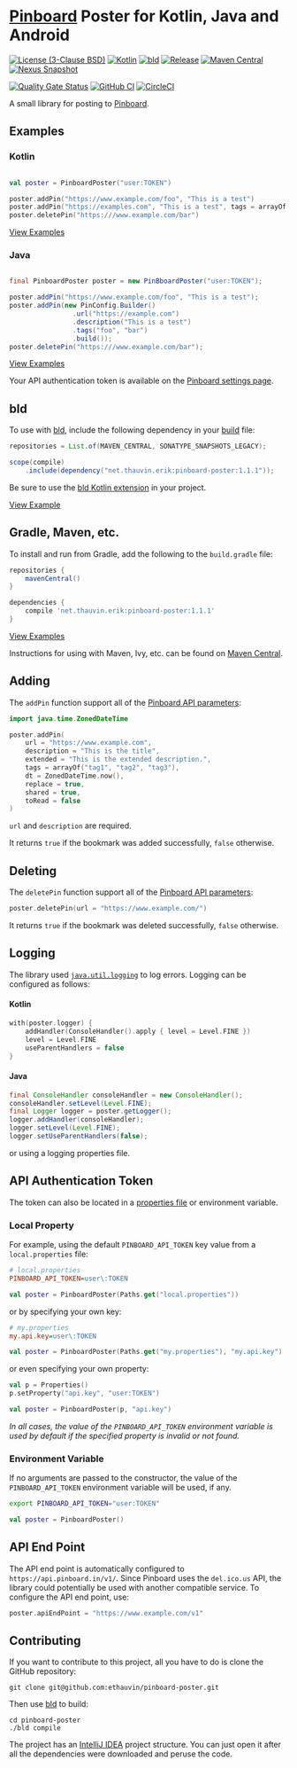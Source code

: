 # [Pinboard](https://pinboard.in) Poster for Kotlin, Java and Android

[![License (3-Clause BSD)](https://img.shields.io/badge/license-BSD%203--Clause-blue.svg?style=flat-square)](https://opensource.org/licenses/BSD-3-Clause)
[![Kotlin](https://img.shields.io/badge/kotlin-2.0.0-7f52ff)](https://kotlinlang.org/)
[![bld](https://img.shields.io/badge/1.9.1-FA9052?label=bld&labelColor=2392FF)](https://rife2.com/bld)
[![Release](https://img.shields.io/github/release/ethauvin/pinboard-poster.svg)](https://github.com/ethauvin/pinboard-poster/releases/latest)
[![Maven Central](https://img.shields.io/maven-central/v/net.thauvin.erik/pinboard-poster.svg?color=blue)](https://central.sonatype.com/artifact/net.thauvin.erik/pinboard-poster)
[![Nexus Snapshot](https://img.shields.io/nexus/s/net.thauvin.erik/pinboard-poster?label=snapshot&server=https%3A%2F%2Foss.sonatype.org%2F)](https://oss.sonatype.org/content/repositories/snapshots/net/thauvin/erik/pinboard-poster/)


[![Quality Gate Status](https://sonarcloud.io/api/project_badges/measure?project=ethauvin_pinboard-poster&metric=alert_status)](https://sonarcloud.io/dashboard?id=ethauvin_pinboard-poster)
[![GitHub CI](https://github.com/ethauvin/pinboard-poster/actions/workflows/bld.yml/badge.svg)](https://github.com/ethauvin/pinboard-poster/actions/workflows/bld.yml)
[![CircleCI](https://circleci.com/gh/ethauvin/pinboard-poster/tree/master.svg?style=shield)](https://circleci.com/gh/ethauvin/pinboard-poster/tree/master)

A small library for posting to [Pinboard](https://pinboard.in).

## Examples

### Kotlin

```kotlin

val poster = PinboardPoster("user:TOKEN")

poster.addPin("https://www.example.com/foo", "This is a test")
poster.addPin("https://examples.com", "This is a test", tags = arrayOf("foo", "bar"))
poster.deletePin("https:///www.example.com/bar")

```

[View Examples](https://github.com/ethauvin/pinboard-poster/blob/master/examples)

### Java

```java

final PinboardPoster poster = new PinBboardPoster("user:TOKEN");

poster.addPin("https://www.example.com/foo", "This is a test");
poster.addPin(new PinConfig.Builder()
                .url("https://example.com")
                .description("This is a test")
                .tags("foo", "bar")
                .build());
poster.deletePin("https:///www.example.com/bar");
```

[View Examples](https://github.com/ethauvin/pinboard-poster/blob/master/examples)

Your API authentication token is available on the [Pinboard settings page](https://pinboard.in/settings/password).

## bld

To use with [bld](https://rife2.com/bld), include the following dependency in your [build](https://github.com/ethauvin/pinboard-poster/blob/master/examples/bld/src/bld/java/net/thauvin/erik/pinboard/samples/ExampleBuild.java) file:

```java
repositories = List.of(MAVEN_CENTRAL, SONATYPE_SNAPSHOTS_LEGACY);

scope(compile)
    .include(dependency("net.thauvin.erik:pinboard-poster:1.1.1"));
```
Be sure to use the [bld Kotlin extension](https://github.com/rife2/bld-kotlin) in your project.

[View Example](https://github.com/ethauvin/pinboard-poster/blob/master/examples/bld/)

## Gradle, Maven, etc.

To install and run from Gradle, add the following to the `build.gradle` file:

```gradle
repositories {
    mavenCentral()
}

dependencies {
    compile 'net.thauvin.erik:pinboard-poster:1.1.1'
}
```

[View Examples](https://github.com/ethauvin/pinboard-poster/blob/master/examples/gradle/)  

Instructions for using with Maven, Ivy, etc. can be found on [Maven Central](https://central.sonatype.com/artifact/net.thauvin.erik/pinboard-poster).

## Adding

The `addPin` function support all of the [Pinboard API parameters](https://pinboard.in/api/#posts_add):

```kotlin
import java.time.ZonedDateTime

poster.addPin(
    url = "https://www.example.com",
    description = "This is the title",
    extended = "This is the extended description.",
    tags = arrayOf("tag1", "tag2", "tag3"),
    dt = ZonedDateTime.now(),
    replace = true,
    shared = true,
    toRead = false
)
```

`url` and `description` are required.

It returns `true` if the bookmark was added successfully, `false` otherwise.

## Deleting

The `deletePin` function support all of the [Pinboard API parameters](https://pinboard.in/api/#posts_delete):

```kotlin
poster.deletePin(url = "https://www.example.com/")
```

It returns `true` if the bookmark was deleted successfully, `false` otherwise.

## Logging

The library used [`java.util.logging`](https://docs.oracle.com/javase/8/docs/api/java/util/logging/package-summary.html) to log errors. Logging can be configured as follows:

#### Kotlin

```kotlin
with(poster.logger) {
    addHandler(ConsoleHandler().apply { level = Level.FINE })
    level = Level.FINE
    useParentHandlers = false
}
```

#### Java

```java
final ConsoleHandler consoleHandler = new ConsoleHandler();
consoleHandler.setLevel(Level.FINE);
final Logger logger = poster.getLogger();
logger.addHandler(consoleHandler);
logger.setLevel(Level.FINE);
logger.setUseParentHandlers(false);
```

or using a logging properties file.

## API Authentication Token

The token can also be located in a [properties file](https://en.wikipedia.org/wiki/.properties) or environment variable.

### Local Property

For example, using the default `PINBOARD_API_TOKEN` key value from a `local.properties` file:

```ini
# local.properties
PINBOARD_API_TOKEN=user\:TOKEN
```

```kotlin
val poster = PinboardPoster(Paths.get("local.properties"))
```

or by specifying your own key:

```ini
# my.properties
my.api.key=user\:TOKEN
```

```kotlin
val poster = PinboardPoster(Paths.get("my.properties"), "my.api.key")
```

or even specifying your own property:

```kotlin
val p = Properties()
p.setProperty("api.key", "user:TOKEN")

val poster = PinboardPoster(p, "api.key")
```

_In all cases, the value of the `PINBOARD_API_TOKEN` environment variable is used by default if the specified property is invalid or not found._

### Environment Variable

If no arguments are passed to the constructor, the value of the `PINBOARD_API_TOKEN` environment variable will be used, if any.

```sh
export PINBOARD_API_TOKEN="user:TOKEN"
```

```kotlin
val poster = PinboardPoster()
```

## API End Point

The API end point is automatically configured to `https://api.pinboard.in/v1/`. Since Pinboard uses the `del.ico.us` API, the library could potentially be used with another compatible service. To configure the API end point, use:

```kotlin
poster.apiEndPoint = "https://www.example.com/v1"
```

## Contributing

If you want to contribute to this project, all you have to do is clone the GitHub
repository:

```console
git clone git@github.com:ethauvin/pinboard-poster.git
```

Then use [bld](https://rife2.com/bld) to build:

```console
cd pinboard-poster
./bld compile
```

The project has an [IntelliJ IDEA](https://www.jetbrains.com/idea/) project structure. You can just open it after all the dependencies were downloaded and peruse the code.
